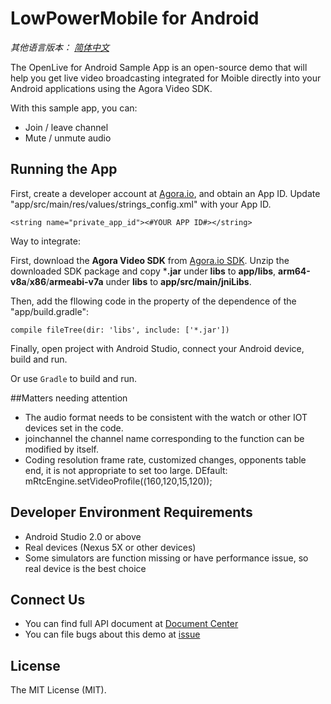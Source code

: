 # LowPowerMobile for Android

*其他语言版本： [简体中文](README.zh.md)*

The OpenLive for Android Sample App is an open-source demo that will help you get live video broadcasting integrated for Moible directly into your Android applications using the Agora Video SDK.

With this sample app, you can:

- Join / leave channel
- Mute / unmute audio


## Running the App
First, create a developer account at [Agora.io](https://dashboard.agora.io/signin/), and obtain an App ID. Update "app/src/main/res/values/strings_config.xml" with your App ID.

```
<string name="private_app_id"><#YOUR APP ID#></string>
```

Way to integrate:

First, download the **Agora Video SDK** from [Agora.io SDK](https://www.agora.io/en/download/). Unzip the downloaded SDK package and copy ***.jar** under **libs** to **app/libs**, **arm64-v8a**/**x86**/**armeabi-v7a** under **libs** to **app/src/main/jniLibs**.

Then, add the fllowing code in the property of the dependence of the "app/build.gradle":

```
compile fileTree(dir: 'libs', include: ['*.jar'])
```

Finally, open project with Android Studio, connect your Android device, build and run.

Or use `Gradle` to build and run.

##Matters needing attention
- The audio format needs to be consistent with the watch or other IOT devices set in the code.
- joinchannel the channel name corresponding to the function can be modified by itself.
- Coding resolution frame rate, customized changes, opponents table end, it is not appropriate to set too large.  DEfault: mRtcEngine.setVideoProfile((160,120,15,120));

## Developer Environment Requirements
- Android Studio 2.0 or above
- Real devices (Nexus 5X or other devices)
- Some simulators are function missing or have performance issue, so real device is the best choice

## Connect Us
- You can find full API document at [Document Center](https://docs.agora.io/en/)
- You can file bugs about this demo at [issue](https://github.com/AgoraIO/OpenLive-Android/issues)

## License
The MIT License (MIT).
